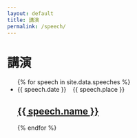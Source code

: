 ```yaml
---
layout: default
title: 講演
permalink: /speech/
---
```


<h1>講演</h1>

<ul class="speech list">
  {% for speech in site.data.speeches %}
    <li>
      <span class="speech meta time"><time>{{ speech.date }}</time></span>
      <span class="speech meta place">{{ speech.place }}</span>
      <h2>
        <a class="speech link" href="{{ speech.url | prepend: site.baseurl }}">{{ speech.name }}</a>
      </h2>
    </li>
  {% endfor %}
</ul>

<style>
.speech.meta.time {
  margin-right: 0.8em;
}
</style>